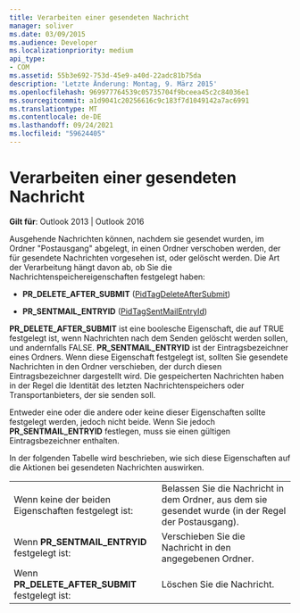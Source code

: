 ```yaml
---
title: Verarbeiten einer gesendeten Nachricht
manager: soliver
ms.date: 03/09/2015
ms.audience: Developer
ms.localizationpriority: medium
api_type:
- COM
ms.assetid: 55b3e692-753d-45e9-a40d-22adc81b75da
description: 'Letzte Änderung: Montag, 9. März 2015'
ms.openlocfilehash: 969977764539c05735704f9bceea45c2c84036e1
ms.sourcegitcommit: a1d9041c20256616c9c183f7d1049142a7ac6991
ms.translationtype: MT
ms.contentlocale: de-DE
ms.lasthandoff: 09/24/2021
ms.locfileid: "59624405"
---
```

# <a name="processing-a-sent-message"></a>Verarbeiten einer gesendeten Nachricht

  
  
**Gilt für**: Outlook 2013 | Outlook 2016 
  
Ausgehende Nachrichten können, nachdem sie gesendet wurden, im Ordner "Postausgang" abgelegt, in einen Ordner verschoben werden, der für gesendete Nachrichten vorgesehen ist, oder gelöscht werden. Die Art der Verarbeitung hängt davon ab, ob Sie die Nachrichtenspeichereigenschaften festgelegt haben:
  
- **PR_DELETE_AFTER_SUBMIT** ([PidTagDeleteAfterSubmit](pidtagdeleteaftersubmit-canonical-property.md)) 
    
- **PR_SENTMAIL_ENTRYID** ([PidTagSentMailEntryId](pidtagsentmailentryid-canonical-property.md)) 
    
 **PR_DELETE_AFTER_SUBMIT** ist eine boolesche Eigenschaft, die auf TRUE festgelegt ist, wenn Nachrichten nach dem Senden gelöscht werden sollen, und andernfalls FALSE. **PR_SENTMAIL_ENTRYID** ist der Eintragsbezeichner eines Ordners. Wenn diese Eigenschaft festgelegt ist, sollten Sie gesendete Nachrichten in den Ordner verschieben, der durch diesen Eintragsbezeichner dargestellt wird. Die gespeicherten Nachrichten haben in der Regel die Identität des letzten Nachrichtenspeichers oder Transportanbieters, der sie senden soll. 
  
Entweder eine oder die andere oder keine dieser Eigenschaften sollte festgelegt werden, jedoch nicht beide. Wenn Sie jedoch **PR_SENTMAIL_ENTRYID** festlegen, muss sie einen gültigen Eintragsbezeichner enthalten. 
  
In der folgenden Tabelle wird beschrieben, wie sich diese Eigenschaften auf die Aktionen bei gesendeten Nachrichten auswirken.
  
|||
|:-----|:-----|
|Wenn keine der beiden Eigenschaften festgelegt ist:  <br/> |Belassen Sie die Nachricht in dem Ordner, aus dem sie gesendet wurde (in der Regel der Postausgang).  <br/> |
|Wenn **PR_SENTMAIL_ENTRYID** festgelegt ist:  <br/> |Verschieben Sie die Nachricht in den angegebenen Ordner.  <br/> |
|Wenn **PR_DELETE_AFTER_SUBMIT** festgelegt ist:  <br/> |Löschen Sie die Nachricht.  <br/> |
   

